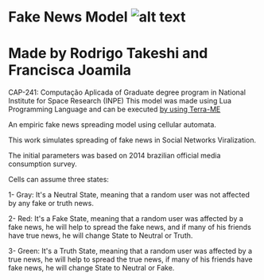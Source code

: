 # Fake News Model ![alt text](http://www.keepcad.com.br/admin/ckeditor/kcfinder/upload/images/blog%202015/logo_inpe.gif "INPE Logo")
# Made by Rodrigo Takeshi and Francisca Joamila


CAP-241: Computação Aplicada of Graduate degree program in National Institute for Space Research (INPE) 
This model was made using Lua Programming Language and can be executed [by using Terra-ME](http://www.ccst.inpe.br/modelagem/terra-me-ambiente-computacional-multi-paradigma-para-o-desenvolvimento-de-modelos-integrados-natureza-sociedade/) 


An empiric fake news spreading model using cellular automata.

This work simulates spreading of fake news in Social Networks Viralization.

The initial parameters was based on 2014 brazilian official media consumption survey.

Cells can assume three states:
  
  1- Gray: It's a Neutral State, meaning that a random user was not affected by any fake or truth news.
  
  2- Red: It's a Fake State, meaning that a random user was affected by a fake news, he will help to spread the fake news, and if many of his friends have true news, he will change State to Neutral or Truth.
  
  3- Green: It's a Truth State, meaning that a random user was affected by a true news, he will help to spread the true news, if many of his friends have fake news, he will change State to Neutral or Fake.
  
  
